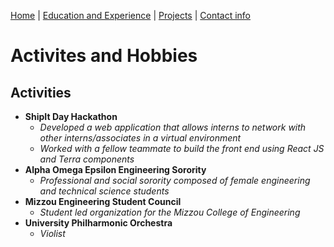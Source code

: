 [Home](https://github.com/caelenwalker/1000FinalProject) | [Education and Experience](https://github.com/caelenwalker/1000FinalProject/blob/master/experience.md)
| [Projects](https://github.com/caelenwalker/1000FinalProject/blob/master/project.md) | [Contact info](https://github.com/caelenwalker/1000FinalProject/blob/master/info.md)

# Activites and Hobbies

## Activities 
- **ShipIt Day Hackathon**
   - _Developed a web application that allows interns to network with other interns/associates in a virtual environment_
   - _Worked with a fellow teammate to build the front end using React JS and Terra components_
- **Alpha Omega Epsilon Engineering Sorority**
   - _Professional and social sorority composed of female engineering and technical science students_
- **Mizzou Engineering Student Council**
   - _Student led organization for the Mizzou College of Engineering_
- **University Philharmonic Orchestra**
   - _Violist_
